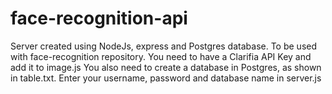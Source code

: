 # face-recognition-api
Server created using NodeJs, express and Postgres database. 
To be used with face-recognition repository.
You need to have a Clarifia API Key and add it to  image.js 
You also need to create a database in Postgres, as shown in table.txt.
Enter your username, password and database name in server.js
